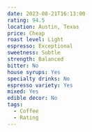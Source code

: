 ```yaml
---
date: 2023-08-21T16:13:00
rating: 94.5
location: Austin, Texas
price: Cheap
roast level: Light
espresso: Exceptional
sweetness: Subtle
strength: Balanced
bitter: No
house syrups: Yes
specialty drinks: No
espresso variety: Yes
mixed: Yes
edible decor: No
tags:
  - Coffee
  - Rating
---
```



